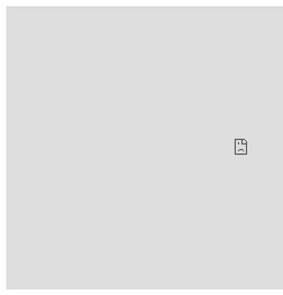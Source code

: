 <iframe width="1280" height="750" src="https://www.youtube.com/embed/OcKagd9E5es" frameborder="0" allowfullscreen></iframe>
